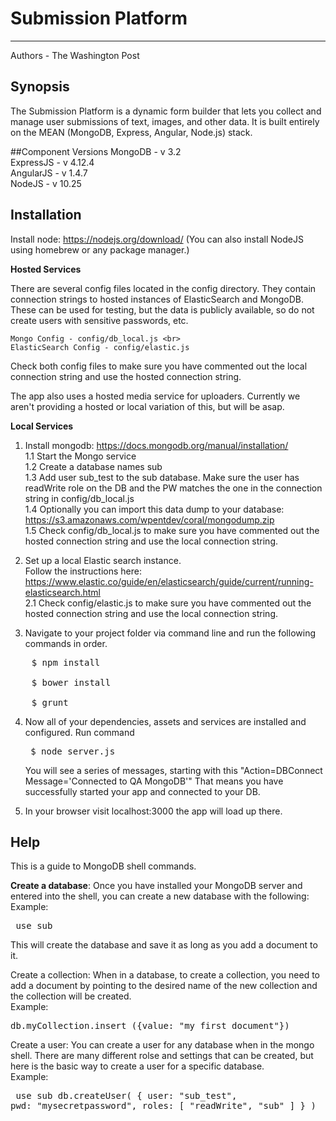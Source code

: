 Submission Platform
===================
--------------------
Authors - The Washington Post

## Synopsis

The Submission Platform is a dynamic form builder that lets you collect and manage user submissions of text, images, and other data. It is built entirely on the MEAN (MongoDB, Express, Angular, Node.js) stack.

##Component Versions
MongoDB - v 3.2 <br>
ExpressJS - v 4.12.4 <br>
AngularJS - v 1.4.7 <br>
NodeJS - v 10.25 <br>

## Installation

Install node: https://nodejs.org/download/ (You can also install NodeJS using homebrew or any package manager.)

<b>Hosted Services</b>

There are several config files located in the config directory.  They contain connection strings to hosted instances of ElasticSearch and MongoDB.<br>
These can be used for testing, but the data is publicly available, so do not create users with sensitive passwords, etc. <br>

	Mongo Config - config/db_local.js <br>
	ElasticSearch Config - config/elastic.js

Check both config files to make sure you have commented out the local connection string and use the hosted connection string. <br>

The app also uses a hosted media service for uploaders. Currently we aren't providing a hosted or local variation of this, but will be asap.<br>

<b>Local Services</b>

1. Install mongodb: https://docs.mongodb.org/manual/installation/ <br>
	1.1  Start the Mongo service<br>
	1.2  Create a database names sub<br>
	1.3  Add user sub_test to the sub database.  Make sure the user has readWrite role on the DB and the PW matches the one in the connection string in config/db_local.js<br>
	1.4  Optionally you can import this data dump to your database: https://s3.amazonaws.com/wpentdev/coral/mongodump.zip<br>
	1.5  Check config/db_local.js to make sure you have commented out the hosted connection string and use the local connection string. <br>

2. Set up a local Elastic search instance.<br> Follow the instructions here: <br> https://www.elastic.co/guide/en/elasticsearch/guide/current/running-elasticsearch.html  <br>
	2.1  Check config/elastic.js to make sure you have commented out the hosted connection string and use the local connection string. <br>

3.  Navigate to your project folder via command line and run the following commands in order. 
<pre>
	$ npm install <br>
	$ bower install<br>
	$ grunt
</pre>

4. Now all of your dependencies, assets and services are installed and configured.  Run command <pre> $ node server.js </pre>  You will see a series of messages, starting with this "Action=DBConnect Message='Connected to QA MongoDB'"  That means you have successfully started your app and connected to your DB.

5. In your browser visit localhost:3000 the app will load up there.

## Help

This is a guide to MongoDB shell commands.

<b>Create a database</b>: Once you have installed your MongoDB server and entered into the shell, you can create a new database with the following: <br>
Example: <pre> use sub </pre>
This will create the database and save it as long as you add a document to it.

Create a collection: When in a database, to create a collection, you need to add a document by pointing to the desired name of the new collection and the collection will be created. <br>
Example:  <pre> db.myCollection.insert ({value: "my first document"}) </pre>

Create a user: You can create a user for any database when in the mongo shell. There are many different rolse and settings that can be created, but here is the basic way to create a user for a specific database. <br>
Example: <pre> use sub db.createUser( { user: "sub_test", pwd: "mysecretpassword", roles: [ "readWrite", "sub" ] } ) </pre>

